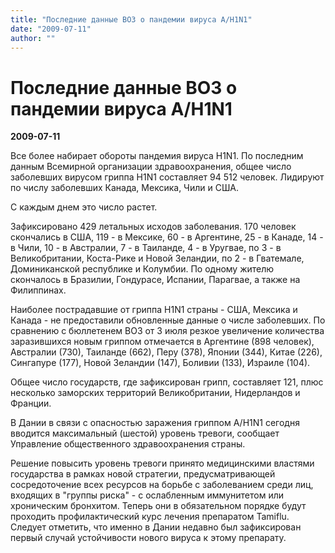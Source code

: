 ```yaml
---
title: "Последние данные ВОЗ о пандемии вируса A/H1N1"
date: "2009-07-11"
author: ""
---
```


# Последние данные ВОЗ о пандемии вируса A/H1N1

**2009-07-11** 

Все более набирает обороты пандемия вируса H1N1. По последним данным Всемирной организации здравоохранения, общее число заболевших вирусом гриппа H1N1 составляет 94 512 человек. Лидируют по числу заболевших Канада, Мексика, Чили и США.

С каждым днем это число растет.

Зафиксировано 429 летальных исходов заболевания. 170 человек скончались в США, 119 - в Мексике, 60 - в Аргентине, 25 - в Канаде, 14 - в Чили, 10 - в Австралии, 7 - в Таиланде, 4 - в Уругвае, по 3 - в Великобритании, Коста-Рике и Новой Зеландии, по 2 - в Гватемале, Доминиканской республике и Колумбии. По одному жителю скончалось в Бразилии, Гондурасе, Испании, Парагвае, а также на Филиппинах.

Наиболее пострадавшие от гриппа H1N1 страны - США, Мексика и Канада - не предоставили обновленные данные о числе заболевших. По сравнению с бюллетенем ВОЗ от 3 июля резкое увеличение количества заразившихся новым гриппом отмечается в Аргентине (898 человек), Австралии (730), Таиланде (662), Перу (378), Японии (344), Китае (226), Сингапуре (177), Новой Зеландии (147), Боливии (133), Израиле (104).

Общее число государств, где зафиксирован грипп, составляет 121, плюс несколько заморских территорий Великобритании, Нидерландов и Франции.

В Дании в связи с опасностью заражения гриппом A/H1N1 сегодня вводится максимальный (шестой) уровень тревоги, сообщает Управление общественного здравоохранения страны.

Решение повысить уровень тревоги принято медицинскими властями государства в рамках новой стратегии, предусматривающей сосредоточение всех ресурсов на борьбе с заболеванием среди лиц, входящих в "группы риска" - с ослабленным иммунитетом или хроническим бронхитом. Теперь они в обязательном порядке будут проходить профилактический курс лечения препаратом Tamiflu. Следует отметить, что именно в Дании недавно был зафиксирован первый случай устойчивости нового вируса к этому препарату.